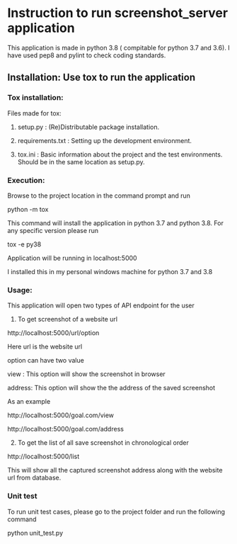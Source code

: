 # Instruction to run screenshot_server application

This application is made in python 3.8 ( compitable for python 3.7 and 3.6). I have used pep8 and pylint to check coding standards.

## Installation: Use tox to run the application

### Tox installation:

Files made for tox:
1. setup.py : (Re)Distributable package installation.

2. requirements.txt : Setting up the development environment.

3. tox.ini : Basic information about the project and the test environments. Should be in the same location as setup.py.

### Execution:

Browse to the project location in the command prompt and run 

python -m tox 

This command will install the application in python 3.7 and python 3.8. For any specific version please run

tox -e py38

Application will be running in localhost:5000

I installed this in my personal windows machine for python 3.7 and 3.8

### Usage: 

This application will open two types of API endpoint for the user

1. To get screenshot of a website url

http://localhost:5000/url/option

Here url is the website url

option can have two value

view : This option will show the screenshot in browser

address: This option will show the the address of the saved screenshot

As an example

http://localhost:5000/goal.com/view


http://localhost:5000/goal.com/address



2. To get the list of all save screenshot in chronological order

http://localhost:5000/list

This will show all the captured screenshot address along with the website url from database.

### Unit test

To run unit test cases, please go to the project folder and run the following command

python unit_test.py


